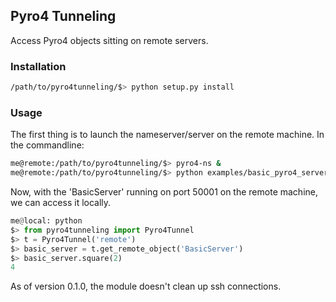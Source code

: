 ## Pyro4 Tunneling

Access Pyro4 objects sitting on remote servers.

### Installation

```bash
/path/to/pyro4tunneling/$> python setup.py install
```
### Usage

The first thing is to launch the nameserver/server on the remote machine.
In the commandline:

```bash
me@remote:/path/to/pyro4tunneling/$> pyro4-ns &
me@remote:/path/to/pyro4tunneling/$> python examples/basic_pyro4_server.py # pass with -nsp to specify namserver port
```

Now, with the 'BasicServer' running on port 50001 on the remote machine,
we can access it locally.

```python
me@local: python
$> from pyro4tunneling import Pyro4Tunnel
$> t = Pyro4Tunnel('remote')
$> basic_server = t.get_remote_object('BasicServer')
$> basic_server.square(2)
4
```

As of version 0.1.0, the module doesn't clean up ssh connections.

